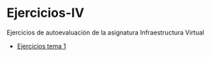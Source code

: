 # Ejercicios-IV

Ejercicios de autoevaluación de la asignatura Infraestructura Virtual

- [Ejercicios tema 1](Tema1/README.md)
